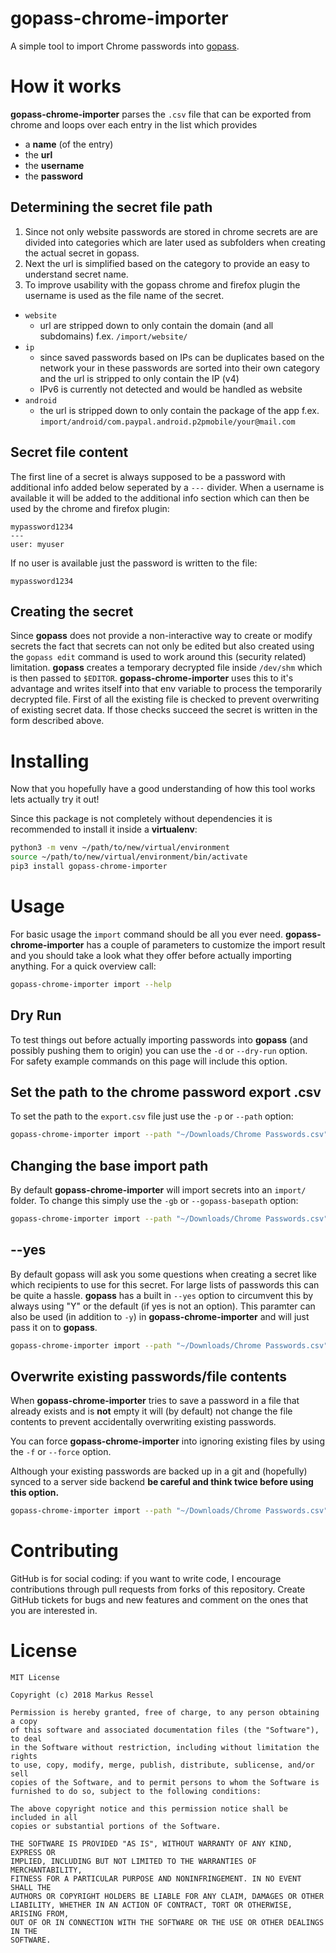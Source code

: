 # gopass-chrome-importer
A simple tool to import Chrome passwords into [gopass](https://github.com/gopasspw/gopass).

# How it works

**gopass-chrome-importer** parses the `.csv` file that can be exported from chrome
and loops over each entry in the list which provides

* a **name** (of the entry)
* the **url**
* the **username**
* the **password**

## Determining the secret file path

1. Since not only website passwords are stored in chrome secrets are are divided into categories 
which are later used as subfolders when creating the actual secret in gopass. 
2. Next the url is simplified based on the category to provide an easy to understand secret name.
3. To improve usability with the gopass chrome and firefox plugin the username is used as the file name of the secret.

* `website`
  * url are stripped down to only contain the domain (and all subdomains) f.ex. `/import/website/`
* `ip`
  * since saved passwords based on IPs can be duplicates based on the network your in
    these passwords are sorted into their own category and the url is stripped to only contain the IP (v4)
  * IPv6 is currently not detected and would be handled as website
* `android`
  * the url is stripped down to only contain the package of the app f.ex. `import/android/com.paypal.android.p2pmobile/your@mail.com`

## Secret file content

The first line of a secret is always supposed to be a password 
with additional info added below seperated by a `---` divider.
When a username is available it will be added to the additional info section
which can then be used by the chrome and firefox plugin:

```text
mypassword1234
---
user: myuser
```

If no user is available just the password is written to the file:

```text
mypassword1234
```

## Creating the secret

Since **gopass** does not provide a non-interactive way to create or modify secrets the fact that
secrets can not only be edited but also created using the `gopass edit` command is used to work around this
(security related) limitation. **gopass** creates a temporary decrypted file inside `/dev/shm` which is then
passed to `$EDITOR`. **gopass-chrome-importer** uses this to it's advantage and writes itself into that env variable
to process the temporarily decrypted file. First of all the existing file is checked to prevent overwriting of
existing secret data. If those checks succeed the secret is written in the form described above. 


# Installing

Now that you hopefully have a good understanding of how this tool works lets actually try it out!

Since this package is not completely without dependencies it is recommended to install it inside a **virtualenv**:

```bash
python3 -m venv ~/path/to/new/virtual/environment
source ~/path/to/new/virtual/environment/bin/activate
pip3 install gopass-chrome-importer
```

# Usage

For basic usage the `import` command should be all you ever need.
**gopass-chrome-importer** has a couple of parameters to customize the import result
and you should take a look what they offer before actually importing anything.
For a quick overview call:

```bash
gopass-chrome-importer import --help
```

## Dry Run

To test things out before actually importing passwords into **gopass** (and possibly 
pushing them to origin) you can use the `-d` or `--dry-run` option.  
For safety example commands on this page will include this option. 

## Set the path to the chrome password export .csv

To set the path to the `export.csv` file just use the `-p` or `--path` option:

```bash
gopass-chrome-importer import --path "~/Downloads/Chrome Passwords.csv" --dry-run
```

## Changing the base import path

By default **gopass-chrome-importer** will import secrets into an `import/` folder. To change this simply
use the `-gb` or `--gopass-basepath` option:

```bash
gopass-chrome-importer import --path "~/Downloads/Chrome Passwords.csv" --gopass-basepath /test/ --dry-run
```

## --yes

By default gopass will ask you some questions when creating a secret like which recipients to use for this secret.
For large lists of passwords this can be quite a hassle. **gopass** has a built in `--yes` option to circumvent this 
by always using "Y" or the default (if yes is not an option). This paramter can also be used (in addition to `-y`)
in **gopass-chrome-importer** and will just pass it on to **gopass**.

```bash
gopass-chrome-importer import --path "~/Downloads/Chrome Passwords.csv" --gopass-basepath /test/ --yes --dry-run
```

## Overwrite existing passwords/file contents

When **gopass-chrome-importer** tries to save a password in a file that
already exists and is **not** empty it will (by default) not change the file contents
to prevent accidentally overwriting existing passwords.

You can force **gopass-chrome-importer** into ignoring existing files by using
the `-f` or `--force` option.

Although your existing passwords are backed up in a git and (hopefully) synced to a 
server side backend **be careful and think twice before using this option.**

```bash
gopass-chrome-importer import --path "~/Downloads/Chrome Passwords.csv" --gopass-basepath /test/ --yes --force --dry-run
```

# Contributing

GitHub is for social coding: if you want to write code, I encourage contributions through pull requests from forks
of this repository. Create GitHub tickets for bugs and new features and comment on the ones that you are interested in.


# License

```
MIT License

Copyright (c) 2018 Markus Ressel

Permission is hereby granted, free of charge, to any person obtaining a copy
of this software and associated documentation files (the "Software"), to deal
in the Software without restriction, including without limitation the rights
to use, copy, modify, merge, publish, distribute, sublicense, and/or sell
copies of the Software, and to permit persons to whom the Software is
furnished to do so, subject to the following conditions:

The above copyright notice and this permission notice shall be included in all
copies or substantial portions of the Software.

THE SOFTWARE IS PROVIDED "AS IS", WITHOUT WARRANTY OF ANY KIND, EXPRESS OR
IMPLIED, INCLUDING BUT NOT LIMITED TO THE WARRANTIES OF MERCHANTABILITY,
FITNESS FOR A PARTICULAR PURPOSE AND NONINFRINGEMENT. IN NO EVENT SHALL THE
AUTHORS OR COPYRIGHT HOLDERS BE LIABLE FOR ANY CLAIM, DAMAGES OR OTHER
LIABILITY, WHETHER IN AN ACTION OF CONTRACT, TORT OR OTHERWISE, ARISING FROM,
OUT OF OR IN CONNECTION WITH THE SOFTWARE OR THE USE OR OTHER DEALINGS IN THE
SOFTWARE.
```
